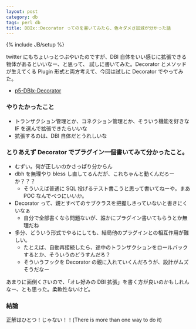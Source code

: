 ```yaml
---
layout: post
category: db
tags: perl db
title: DBIx::Decorator ってのを書いてみたら、色々ダメさ加減が分かった話
---
```

{% include JB/setup %}

twitter にもちょいっとつぶやいたのですが、DBI 自体をいい感じに拡張できる物体があるといいなー、と思って、
試しに書いてみた。Decorator とメソッドが生えてくる Plugin 形式と両方考えて、今回は試しに Decorator でやってみた。

- [p5-DBIx-Decorator](https://github.com/tsucchi/p5-DBIx-Decorator)

### やりたかったこと

- トランザクション管理とか、コネクション管理とか、そういう機能を好きな IF を選んで拡張できたらいいな
- 拡張するのは、DBI 自体だとうれしいな

### とりあえず Decorator でプラグイン一個書いてみて分かったこと。

- むずい。何が正しいのかさっぱり分からん
- dbh を無理やり bless し直してるんだが、これちゃんと動くんだろーか？？？
    - そういえば普通に SQL 投げるテスト書こうと思って書いてねーや。まあ POC なんでべつにいいか。
- Decorator って、親とすべてのサブクラスを把握しきっていないと書きにくいなぁ
    - 自分で全部書くなら問題ないが、誰かにプラグイン書いてもらうとか無理だね
- 多分、どういう形式でやるにしても、結局他のプラグインとの相互作用が難しい。
    - たとえば、自動再接続したら、途中のトランザクションをロールバックするとか、そういうのどうすんだろ？
	- そういうフックを Decorator の親に入れていくんだろうが、設計がムズそうだなー

あまりに面倒くさいので、「オレ好みの DBI 拡張」を書く方が良いのかもしれんなー、とも思った。柔軟性ないけど。

### 結論
正解はひとつ！じゃない！！(There is more than one way to do it)

